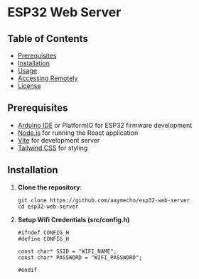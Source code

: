 # ESP32 Web Server

## Table of Contents

- [Prerequisites](#prerequisites)
- [Installation](#installation)
- [Usage](#usage)
- [Accessing Remotely](#accessing-remotely)
- [License](#license)

## Prerequisites

- [Arduino IDE](https://www.arduino.cc/en/software) or PlatformIO for ESP32 firmware development
- [Node.js](https://nodejs.org/) for running the React application
- [Vite](https://vitejs.dev/) for development server
- [Tailwind CSS](https://tailwindcss.com/) for styling

## Installation


1. **Clone the repository**:
   ```
   git clone https://github.com/aaymecho/esp32-web-server
   cd esp32-web-server
   ```

2. **Setup Wifi Credentials (src/config.h)**

	```
	#ifndef CONFIG_H
	#define CONFIG_H

	const char* SSID = "WIFI_NAME";
	const char* PASSWORD = "WIFI_PASSWORD";

	#endif
```
